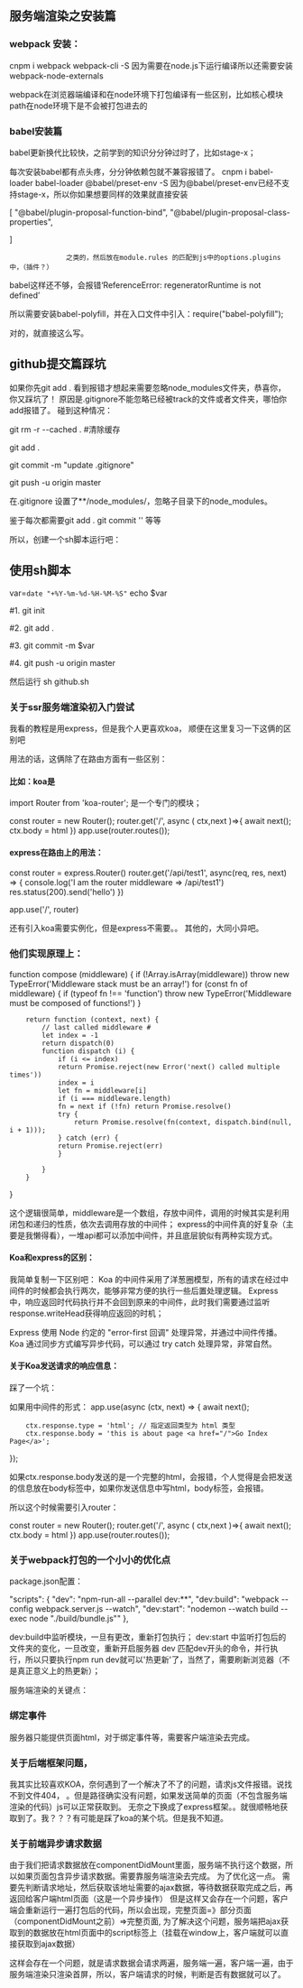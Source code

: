 ## 服务端渲染之安装篇
### webpack 安装：
cnpm i webpack webpack-cli -S
因为需要在node.js下运行编译所以还需要安装 webpack-node-externals

webpack在浏览器端编译和在node环境下打包编译有一些区别，比如核心模块path在node环境下是不会被打包进去的

### babel安装篇
babel更新换代比较快，之前学到的知识分分钟过时了，比如stage-x；

每次安装babel都有点头疼，分分钟依赖包就不兼容报错了。
cnpm i babel-loader babel-loader @babel/preset-env -S
因为@babel/preset-env已经不支持stage-x，所以你如果想要同样的效果就直接安装

[
                    "@babel/plugin-proposal-function-bind",
                    "@babel/plugin-proposal-class-properties",
                   
]

                  之类的，然后放在module.rules 的匹配到js中的options.plugins中，（插件？）
babel这样还不够，会报错‘ReferenceError: regeneratorRuntime is not defined’

所以需要安装babel-polyfill，并在入口文件中引入：require("babel-polyfill");

对的，就直接这么写。

## github提交篇踩坑
如果你先git add . 看到报错才想起来需要忽略node_modules文件夹，恭喜你，你又踩坑了！
原因是.gitignore不能忽略已经被track的文件或者文件夹，哪怕你add报错了。
碰到这种情况：


git rm -r --cached .  #清除缓存

git add .

git commit -m "update .gitignore"

git push -u origin master 

在.gitignore  设置了**/node_modules/，忽略子目录下的node_modules。



鉴于每次都需要git add . git commit '' 等等

所以，创建一个sh脚本运行吧：

## 使用sh脚本


var=`date "+%Y-%m-%d-%H-%M-%S"`
echo $var

#1.
git init

#2.
git add .

#3.
git commit -m $var



#4.
git push -u origin master

然后运行 sh github.sh


### 关于ssr服务端渲染初入门尝试
我看的教程是用express，但是我个人更喜欢koa，
顺便在这里复习一下这俩的区别吧

用法的话，这俩除了在路由方面有一些区别：
#### 比如：koa是
import Router from 'koa-router'; 是一个专门的模块；

const router = new Router();
router.get('/', async ( ctx,next )=>{
    await next();
    ctx.body = html
  })
app.use(router.routes());

####  express在路由上的用法：
  const router = express.Router()
router.get('/api/test1', async(req, res, next) => { console.log('I am the router middleware => /api/test1') res.status(200).send('hello') })


app.use('/', router)

还有引入koa需要实例化，但是express不需要。。
其他的，大同小异吧。

### 他们实现原理上：


function compose (middleware) { 
    if (!Array.isArray(middleware)) 
    throw new TypeError('Middleware stack must be an array!') 
    for (const fn of middleware) { 
        if (typeof fn !== 'function') 
        throw new TypeError('Middleware must be composed of functions!') 
    } 
    
        return function (context, next) { 
            // last called middleware # 
            let index = -1 
            return dispatch(0) 
            function dispatch (i) { 
                if (i <= index) 
                return Promise.reject(new Error('next() called multiple times')) 
                index = i 
                let fn = middleware[i] 
                if (i === middleware.length) 
                fn = next if (!fn) return Promise.resolve() 
                try { 
                    return Promise.resolve(fn(context, dispatch.bind(null, i + 1))); 
                } catch (err) { 
                return Promise.reject(err) 
                } 
                
            } 
        } 
}


这个逻辑很简单，middleware是一个数组，存放中间件，调用的时候其实是利用闭包和递归的性质，依次去调用存放的中间件；
express的中间件真的好复杂（主要是我懒得看），一堆api都可以添加中间件，并且底层貌似有两种实现方式。

#### Koa和express的区别：
我简单复制一下区别吧：
Koa 的中间件采用了洋葱圈模型，所有的请求在经过中间件的时候都会执行两次，能够非常方便的执行一些后置处理逻辑。
 Express 中，响应返回时代码执行并不会回到原来的中间件，此时我们需要通过监听 response.writeHead获得响应返回的时机；

 Express 使用 Node 约定的 "error-first 回调" 处理异常，并通过中间件传播。
Koa 通过同步方式编写异步代码，可以通过 try catch 处理异常，非常自然。




#### 关于Koa发送请求的响应信息：

踩了一个坑：

如果用中间件的形式：
app.use(async (ctx, next) => {
    await next();
    
        ctx.response.type = 'html'; // 指定返回类型为 html 类型
        ctx.response.body = 'this is about page <a href="/">Go Index Page</a>';

});

如果ctx.response.body发送的是一个完整的html，会报错，个人觉得是会把发送的信息放在body标签中，如果你发送信息中写html，body标签，会报错。

所以这个时候需要引入router：

const router = new Router();
router.get('/', async ( ctx,next )=>{
    await next();
    ctx.body = html
  })
  app.use(router.routes());

 ### 关于webpack打包的一个小小的优化点
 package.json配置：

  "scripts": {
    "dev": "npm-run-all --parallel dev:**",
    "dev:build": "webpack --config webpack.server.js --watch",
    "dev:start": "nodemon --watch build --exec node \"./build/bundle.js\""
  },

dev:build中监听模块，一旦有更改，重新打包执行；
dev:start 中监听打包后的文件夹的变化，一旦改变，重新开启服务器
dev 匹配dev开头的命令，并行执行，所以只要执行npm run dev就可以'热更新'了，当然了，需要刷新浏览器（不是真正意义上的热更新）；

服务端渲染的关键点：
### 绑定事件

服务器只能提供页面html，对于绑定事件等，需要客户端渲染去完成。

### 关于后端框架问题，
我其实比较喜欢KOA，奈何遇到了一个解决了不了的问题，请求js文件报错。说找不到文件404，
。但是路径确实没有问题，如果发送简单的页面（不包含服务端渲染的代码）js可以正常获取到。
无奈之下换成了express框架。。就很顺畅地获取到了。我？？？有可能是踩了koa的某个坑。但是我不知道。

### 关于前端异步请求数据
由于我们把请求数据放在componentDidMount里面，服务端不执行这个数据，所以如果页面包含异步请求数据。需要靠服务端渲染去完成。
为了优化这一点。
需要先判断请求地址，然后获取该地址需要的ajax数据，等待数据获取完成之后，再返回给客户端html页面（这是一个异步操作）
但是这样又会存在一个问题，客户端会重新运行一遍打包后的代码，所以会出现，完整页面=》部分页面（componentDidMount之前）=>完整页面,
为了解决这个问题，服务端把ajax获取到的数据放在html页面中的script标签上（挂载在window上，客户端就可以直接获取到ajax数据）

这样会存在一个问题，就是请求数据会请求两遍，服务端一遍，客户端一遍，由于服务端渲染只渲染首屏，所以，客户端请求的时候，判断是否有数据就可以了。



